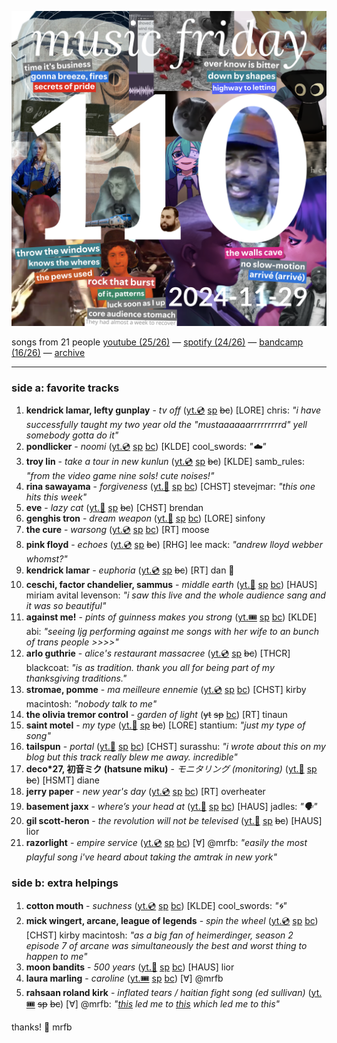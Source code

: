 ![cover collage](./2024-11-29.png)

songs from 21 people
[youtube (25/26)](<https://youtube.com/playlist?list=PLHKkvq2Z_NhiJyQXA_pbwSWhYpuATpYSP>) — [spotify (24/26)](<https://open.spotify.com/playlist/1SOSSI0HXfHluRcEmm2cch>) — [bandcamp (16/26)](<https://www.buymusic.club/list/mrfb-2024-11-29-mf110>) — [archive](https://github.com/mrfb/music-friday/)

---

### side a: favorite tracks
1. **kendrick lamar, lefty gunplay** - *tv off* ([yt.💿](https://youtu.be/U8F5G5wR1mk) [sp](https://open.spotify.com/track/0aB0v4027ukVziUGwVGYpG) ~~bc~~)
[LORE] chris: *"i have successfully taught my two year old the "mustaaaaaarrrrrrrrrd" yell somebody gotta do it"*
1. **pondlicker** - *noomi* ([yt.💿](https://youtu.be/lolaaIZKirw) [sp](https://open.spotify.com/track/5woVMRA5FTPlJ6YCfcvUiv) [bc](https://naffrecordings.bandcamp.com/track/noomi))
[KLDE] cool_swords: *"☁️"*
1. **troy lin** - *take a tour in new kunlun* ([yt.💿](https://youtu.be/svPsM6zjHvw) [sp](https://open.spotify.com/track/4otDYcl9LvL2r437LPKt0p) ~~bc~~)
[KLDE] samb_rules: *"from the video game nine sols! cute noises!"*
1. **rina sawayama** - *forgiveness* ([yt.📼](https://youtu.be/SQsEq0nlGjI) [sp](https://open.spotify.com/track/2nAifWhyfncKpmh1WfSmEd) [bc](https://rinasawayama.bandcamp.com/track/forgiveness))
[CHST] stevejmar: *"this one hits this week"*
1. **eve** - *lazy cat* ([yt.📼](https://youtu.be/I0jHbsidh1g) [sp](https://open.spotify.com/track/7lRJJfTmt202wKDXiPRiI6) ~~bc~~)
[CHST] brendan
1. **genghis tron** - *dream weapon* ([yt.📼](https://youtu.be/tMS_Mvp8wjw) [sp](https://open.spotify.com/track/6wVn8brhaQQCheScJGcO4r) [bc](https://genghistron.bandcamp.com/track/dream-weapon))
[LORE] sinfony
1. **the cure** - *warsong* ([yt.💿](https://youtu.be/W6gFQfYSopQ) [sp](https://open.spotify.com/track/2xKKz8S1y8F7aGzwK4oi1m) [bc](https://tcband.bandcamp.com/track/warsong))
[RT] moose
1. **pink floyd** - *echoes* ([yt.💿](https://youtu.be/53N99Nim6WE) [sp](https://open.spotify.com/track/7kriFJLY2KOhw5en9iI2jb) ~~bc~~)
[RHG] lee mack: *"andrew lloyd webber whomst?"*
1. **kendrick lamar** - *euphoria* ([yt.💿](https://youtu.be/NPqDIwWMtxg) [sp](https://open.spotify.com/track/77DRzu7ERs0TX3roZcre7Q) ~~bc~~)
[RT] dan 🤠
1. **ceschi, factor chandelier, sammus** - *middle earth* ([yt.📼](https://youtu.be/ly140X_-V7E) [sp](https://open.spotify.com/track/5RvmaJIUYnqaFF6Wel1D1u) [bc](https://fakefour.bandcamp.com/track/middle-earth-feat-sammus-2))
[HAUS] miriam avital levenson: *"i saw this live and the whole audience sang and it was so beautiful"*
1. **against me!** - *pints of guinness makes you strong* ([yt.🎟️](https://youtu.be/F7fu9xCRoMk) [sp](https://open.spotify.com/track/00NNd1BFzQQzZe4UcvZIzB) [bc](https://againstme.bandcamp.com/track/pints-of-guiness-make-you-strong))
[KLDE] abi: *"seeing ljg performing against me songs with her wife to an bunch of trans people >>>>"*
1. **arlo guthrie** - *alice's restaurant massacree* ([yt.💿](https://youtu.be/WaKIX6oaSLs) [sp](https://open.spotify.com/track/4OjKHySJHstsImlUW3qfml) ~~bc~~)
[THCR] blackcoat: *"is as tradition. thank you all for being part of my thanksgiving traditions."*
1. **stromae, pomme** - *ma meilleure ennemie* ([yt.💿](https://youtu.be/1F3OGIFnW1k) [sp](https://open.spotify.com/track/2LwsunYgfRoqyIsNtgOCQx) [bc](https://riotgames.bandcamp.com/track/ma-meilleure-ennemie))
[CHST] kirby macintosh: *"nobody talk to me"*
1. **the olivia tremor control** - *garden of light* (~~yt~~ ~~sp~~ [bc](https://oliviatremorcontrol.bandcamp.com/track/garden-of-light))
[RT] tinaun
1. **saint motel** - *my type* ([yt.📼](https://youtu.be/IyVPyKrx0Xo) [sp](https://open.spotify.com/track/2DFi8rwHcVkTTgu7PULhtI) ~~bc~~)
[LORE] stantium: *"just my type of song"*
1. **tailspun** - *portal* ([yt.📼](https://youtu.be/wZOSuS29O_M) [sp](https://open.spotify.com/track/0b989ECkleMfM8XQQoa4KI) [bc](https://tailspun.bandcamp.com/track/portal))
[CHST] surasshu: *"i wrote about this on my blog but this track really blew me away. incredible"*
1. **deco*27, 初音ミク (hatsune miku)** - *モニタリング (monitoring)* ([yt.📼](https://youtu.be/aXz1lvJwiuk) [sp](https://open.spotify.com/track/1iywVk6Xx1XmJwd0rExYI3) ~~bc~~)
[HSMT] diane
1. **jerry paper** - *new year's day* ([yt.💿](https://youtu.be/UnpewS91jug) [sp](https://open.spotify.com/track/3daYKZ26YbyZq3kBIgoMyq) [bc](https://jerrypaper.bandcamp.com/track/new-year-s-day))
[RT] overheater
1. **basement jaxx** - *where’s your head at* ([yt.📼](https://youtu.be/5rAOyh7YmEc) [sp](https://open.spotify.com/track/3cJh89D0za2SW705fNBo3b) [bc](https://basementjaxx.bandcamp.com/track/wheres-your-head-at))
[HAUS] jadles: *"🗣️"*
1. **gil scott-heron** - *the revolution will not be televised* ([yt.🤩](https://youtu.be/GhcyQ9fETuk) [sp](https://open.spotify.com/track/7ni78Vjslqo2VxiDOahYlV) ~~bc~~)
[HAUS] lior
1. **razorlight** - *empire service* ([yt.💿](https://youtu.be/UJ5Cs1oL6M0) [sp](https://open.spotify.com/track/6SSVoCGdBqnSZ6pdhCLQwM) [bc](https://razorlight.bandcamp.com/track/empire-service-2))
[∀] @mrfb: *"easily the most playful song i've heard about taking the amtrak in new york"*

### side b: extra helpings
1. **cotton mouth** - *suchness* ([yt.💿](https://youtu.be/8-FLr4JMzOU) [sp](https://open.spotify.com/track/032G6kMdawUCbqamtW9k5v) [bc](https://c0tt0nm0uth.bandcamp.com/track/suchness))
[KLDE] cool_swords: *"🌀"*
1. **mick wingert, arcane, league of legends** - *spin the wheel* ([yt.💿](https://youtu.be/Ns0N8bcB95I) [sp](https://open.spotify.com/track/3r1Fg9teKc6ZkZVtjJwCtV) [bc](https://riotgames.bandcamp.com/track/spin-the-wheel))
[CHST] kirby macintosh: *"as a big fan of heimerdinger, season 2 episode 7 of arcane was simultaneously the best and worst thing to happen to me"*
1. **moon bandits** - *500 years* ([yt.📼](https://youtu.be/d8ZJiAc9TpQ) [sp](https://open.spotify.com/track/0NTalbnQ79uVrYormckZ3a) [bc](https://moonbandits.bandcamp.com/track/500-years))
[HAUS] lior
1. **laura marling** - *caroline* ([yt.🎟️](https://youtu.be/RBWch_e2G1g) [sp](https://open.spotify.com/track/1SNB5tolDTBIT2ygSthC8d) [bc](https://lauramarling.bandcamp.com/track/caroline))
[∀] @mrfb
1. **rahsaan roland kirk** - *inflated tears / haitian fight song (ed sullivan)* ([yt.🎟️](https://youtu.be/jRO1W5twBes) ~~sp~~ ~~bc~~)
[∀] @mrfb: *"[this](https://daily.bandcamp.com/label-profile/dd-records-label-profile) led me to [this](https://x.com/daddylongbody/status/1629107246268555264) which led me to this"*

thanks! 💖 mrfb